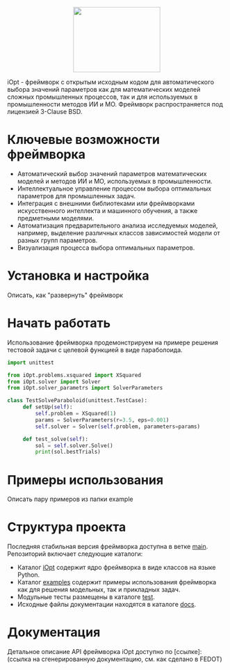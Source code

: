 <p align="center">
  <img src="https://github.com/UNN-ITMM-Software/iOpt/blob/main/docs/iOpt_logo.png" width="200" height="150"/>
</p>

iOpt - фреймворк с открытым исходным кодом для автоматического выбора значений параметров как для математических моделей сложных промышленных процессов, так и для используемых в промышленности методов ИИ и МО. Фреймворк распространяется под лицензией 3-Clause BSD.

# Ключевые возможности фреймворка
- Автоматический выбор значений параметров математических моделей и методов ИИ и МО, используемых в промышленности.
- Интеллектуальное управление процессом выбора оптимальных параметров для промышленных задач.
- Интеграция с внешними библиотеками или фреймворками искусственного интеллекта и машинного обучения, а также предметными моделями.
- Автоматизация предварительного анализа исследуемых моделей, например, выделение различных классов зависимостей модели от разных групп параметров.
- Визуализация процесса выбора оптимальных параметров.

# Установка и настройка

Описать, как "развернуть" фреймворк

# Начать работать

Использование фреймворка продемонстрируем на примере решения тестовой задачи с целевой функцией в виде параболоида.

```python
import unittest

from iOpt.problems.xsquared import XSquared
from iOpt.solver import Solver
from iOpt.solver_parametrs import SolverParameters

class TestSolveParaboloid(unittest.TestCase):
     def setUp(self):
         self.problem = XSquared(1)
         params = SolverParameters(r=3.5, eps=0.001)
         self.solver = Solver(self.problem, parameters=params)

     def test_solve(self):
         sol = self.solver.Solve()
         print(sol.bestTrials)
```

# Примеры использования

Описать пару примеров из папки example

# Структура проекта

Последняя стабильная версия фреймворка доступна в ветке [main](https://github.com/UNN-ITMM-Software/iOpt/tree/main).
Репозиторий включает следующие каталоги:
- Каталог [iOpt](https://github.com/UNN-ITMM-Software/iOpt/tree/main/iOpt) содержит ядро фреймворка в виде  классов на языке Python.
- Каталог [examples](https://github.com/UNN-ITMM-Software/iOpt/tree/main/examples) содержит примеры использования фреймворка как для решения модельных, так и прикладных задач.
- Модульные тесты размещены в каталоге [test](https://github.com/UNN-ITMM-Software/iOpt/tree/main/test).
- Исходные файлы документации находятся в каталоге [docs](https://github.com/UNN-ITMM-Software/iOpt/tree/main/docs).

# Документация

Детальное описание API фреймворка iOpt доступно по [ссылке]: (ссылка на сгенерированную документацию, см. как сделано в FEDOT)
